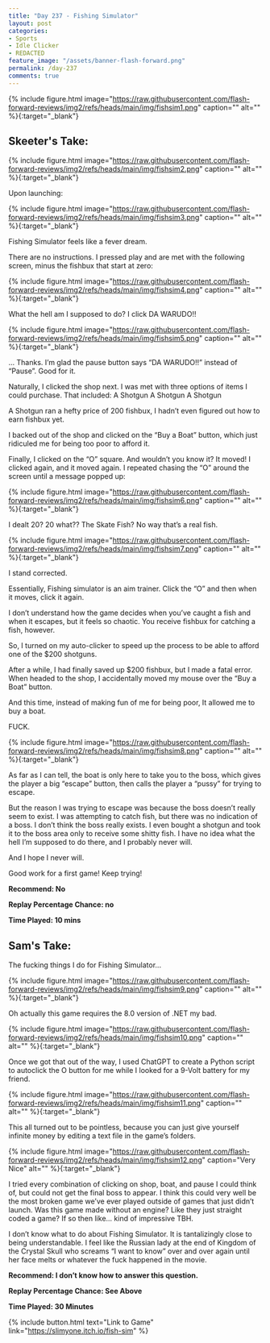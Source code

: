```yaml
---
title: "Day 237 - Fishing Simulator"
layout: post
categories:
- Sports
- Idle Clicker
- REDACTED
feature_image: "/assets/banner-flash-forward.png"
permalink: /day-237
comments: true
---
```


{% include figure.html image="https://raw.githubusercontent.com/flash-forward-reviews/img2/refs/heads/main/img/fishsim1.png" caption="" alt="" %}{:target="_blank"}

## Skeeter's Take:

{% include figure.html image="https://raw.githubusercontent.com/flash-forward-reviews/img2/refs/heads/main/img/fishsim2.png" caption="" alt="" %}{:target="_blank"}

Upon launching: 

{% include figure.html image="https://raw.githubusercontent.com/flash-forward-reviews/img2/refs/heads/main/img/fishsim3.png" caption="" alt="" %}{:target="_blank"}

Fishing Simulator feels like a fever dream. 

There are no instructions. I pressed play and are met with the following screen, minus the fishbux that start at zero: 

{% include figure.html image="https://raw.githubusercontent.com/flash-forward-reviews/img2/refs/heads/main/img/fishsim4.png" caption="" alt="" %}{:target="_blank"}

What the hell am I supposed to do? I click DA WARUDO!!

{% include figure.html image="https://raw.githubusercontent.com/flash-forward-reviews/img2/refs/heads/main/img/fishsim5.png" caption="" alt="" %}{:target="_blank"}

… Thanks. I’m glad the pause button says “DA WARUDO!!” instead of “Pause”. Good for it. 

Naturally, I clicked the shop next. I was met with three options of items I could purchase. That included: 
A Shotgun
A Shotgun
A Shotgun

A Shotgun ran a hefty price of 200 fishbux, I hadn’t even figured out how to earn fishbux yet. 

I backed out of the shop and clicked on the “Buy a Boat” button, which just ridiculed me for being too poor to afford it. 

Finally, I clicked on the “O” square. And wouldn’t you know it? It moved!
I clicked again, and it moved again. I repeated chasing the “O” around the screen until a message popped up:

{% include figure.html image="https://raw.githubusercontent.com/flash-forward-reviews/img2/refs/heads/main/img/fishsim6.png" caption="" alt="" %}{:target="_blank"}

I dealt 20? 20 what?? The Skate Fish? No way that’s a real fish.

{% include figure.html image="https://raw.githubusercontent.com/flash-forward-reviews/img2/refs/heads/main/img/fishsim7.png" caption="" alt="" %}{:target="_blank"}

I stand corrected. 

Essentially, Fishing simulator is an aim trainer. Click the “O” and then when it moves, click it again. 

I don’t understand how the game decides when you’ve caught a fish and when it escapes, but it feels so chaotic. 
You receive fishbux for catching a fish, however.

So, I turned on my auto-clicker to speed up the process to be able to afford one of the $200 shotguns.

After a while, I had finally saved up $200 fishbux, but I made a fatal error. When headed to the shop, I accidentally moved my mouse over the “Buy a Boat” button. 

And this time, instead of making fun of me for being poor, It allowed me to  buy a boat. 

FUCK. 

{% include figure.html image="https://raw.githubusercontent.com/flash-forward-reviews/img2/refs/heads/main/img/fishsim8.png" caption="" alt="" %}{:target="_blank"}

As far as I can tell, the boat is only here to take you to the boss, which gives the player a big “escape” button, then calls the player a “pussy” for trying to escape.

But the reason I was trying to escape was because the boss doesn’t really seem to exist. I was attempting to catch fish, but there was no indication of a boss. I don’t think the boss really exists. I even bought a shotgun and took it to the boss area only to receive some shitty fish. I have no idea what the hell I’m supposed to do there, and I probably never will. 

And I hope I never will. 

Good work for a first game! Keep trying!

**Recommend: No** 

**Replay Percentage Chance: no**

**Time Played: 10 mins**

## Sam's Take:

The fucking things I do for Fishing Simulator...

{% include figure.html image="https://raw.githubusercontent.com/flash-forward-reviews/img2/refs/heads/main/img/fishsim9.png" caption="" alt="" %}{:target="_blank"}

Oh actually this game requires the 8.0 version of .NET my bad.

{% include figure.html image="https://raw.githubusercontent.com/flash-forward-reviews/img2/refs/heads/main/img/fishsim10.png" caption="" alt="" %}{:target="_blank"}

Once we got that out of the way, I used ChatGPT to create a Python script to autoclick the O button for me while I looked for a 9-Volt battery for my friend.

{% include figure.html image="https://raw.githubusercontent.com/flash-forward-reviews/img2/refs/heads/main/img/fishsim11.png" caption="" alt="" %}{:target="_blank"}

This all turned out to be pointless, because you can just give yourself infinite money by editing a text file in the game’s folders.

{% include figure.html image="https://raw.githubusercontent.com/flash-forward-reviews/img2/refs/heads/main/img/fishsim12.png" caption="Very Nice" alt="" %}{:target="_blank"}

I tried every combination of clicking on shop, boat, and pause I could think of, but could not get the final boss to appear. I think this could very well be the most broken game we’ve ever played outside of games that just didn’t launch. Was this game made without an engine? Like they just straight coded a game? If so then like... kind of impressive TBH.

I don’t know what to do about Fishing Simulator. It is tantalizingly close to being understandable. I feel like the Russian lady at the end of Kingdom of the Crystal Skull who screams “I want to know” over and over again until her face melts or whatever the fuck happened in the movie.

**Recommend: I don’t know how to answer this question.**

**Replay Percentage Chance: See Above**

**Time Played: 30 Minutes**

{% include button.html text="Link to Game" link="https://slimyone.itch.io/fish-sim" %}